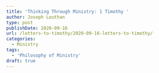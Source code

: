 ```yaml
---
title: 'Thinking Through Ministry: 1 Timothy '
author: Joseph Louthan
type: post
publishDate: 2020-09-16
url: /letters-to-timothy/2020-09-16-letters-to-timothy/
categories:
  - Ministry
tags:
  - 'Philosophy of Ministry'
draft: true
---
```


